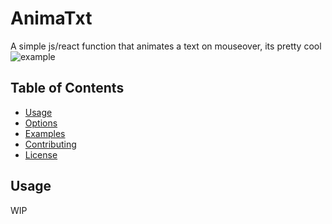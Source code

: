 # AnimaTxt
A simple js/react function that animates a text on mouseover, its pretty cool
![example](https://github.com/GabriWar/AnimaTxt/assets/72227489/b1bfe142-c835-43a6-8d55-fbacfc90adea)
## Table of Contents


- [Usage](#usage)
- [Options](#options)
- [Examples](#examples)
- [Contributing](#contributing)
- [License](#license)


## Usage
WIP
